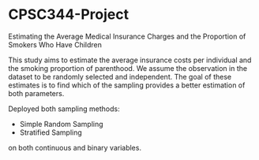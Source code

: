 # CPSC344-Project
Estimating the Average Medical Insurance Charges and the Proportion of Smokers Who Have Children

This study aims to estimate the average insurance costs per individual and the smoking proportion of parenthood. We assume the observation in the dataset to be randomly selected and independent. The goal of these estimates is to find which of the sampling provides a better estimation of both parameters.


Deployed both sampling methods:
-  Simple Random Sampling
-  Stratified Sampling

on both continuous and binary variables.
